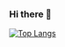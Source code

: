 ### Hi there 👋

[![Top Langs](https://github-readme-stats.vercel.app/api/top-langs/?username=JadKHaddad)](https://github.com/JadKHaddad/github-readme-stats)
